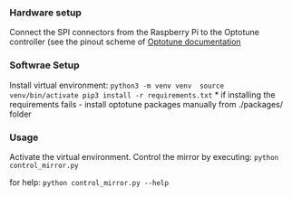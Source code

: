 ### Hardware setup
Connect the SPI connectors from the Raspberry Pi to the Optotune controller (see the pinout scheme of  [Optotune documentation](https://static1.squarespace.com/static/5d9dde8d550f0a5f20b60b6a/t/668e93651084e76f30bf388e/1720619877947/Optotune+MR-E-2+Development+Kit+Rev2.pdf)

### Softwrae Setup
Install virtual environment:
    ```
    python3 -m venv venv 
    source venv/bin/activate
    pip3 install -r requirements.txt
    ```
    * if installing the requirements fails - install optotune packages manually from ./packages/ folder

### Usage
Activate the virtual environment.
Control the mirror by executing:
``` python control_mirror.py ```

for help:
``` python control_mirror.py --help ```
